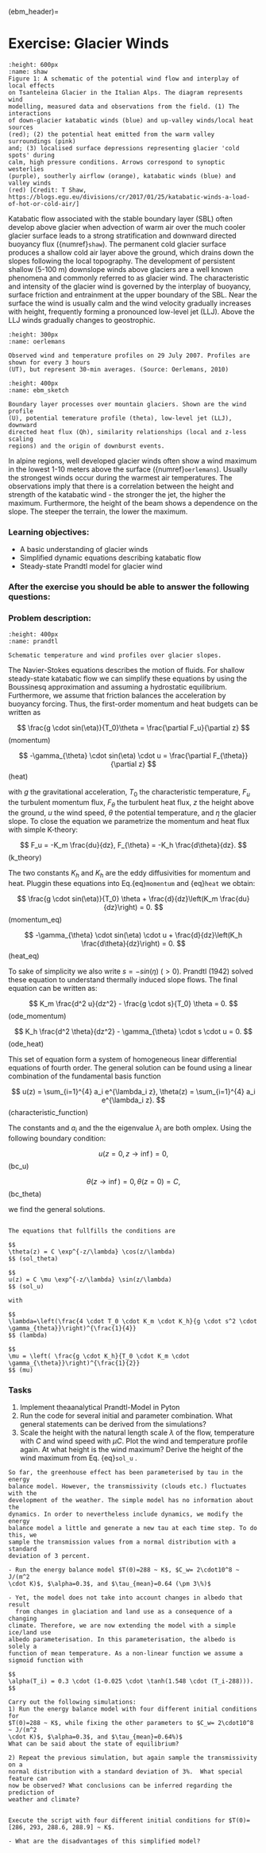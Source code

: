 (ebm_header)=
# Exercise: Glacier Winds  

 ```{figure} ./pics/katabatic_shaw.png
:height: 600px
:name: shaw
Figure 1: A schematic of the potential wind flow and interplay of local effects
on Tsanteleina Glacier in the Italian Alps. The diagram represents wind
modelling, measured data and observations from the field. (1) The interactions
of down-glacier katabatic winds (blue) and up-valley winds/local heat sources
(red); (2) the potential heat emitted from the warm valley surroundings (pink)
and; (3) localised surface depressions representing glacier 'cold spots' during
calm, high pressure conditions. Arrows correspond to synoptic westerlies
(purple), southerly airflow (orange), katabatic winds (blue) and valley winds
(red) [Credit: T Shaw, https://blogs.egu.eu/divisions/cr/2017/01/25/katabatic-winds-a-load-of-hot-or-cold-air/] 
```

Katabatic flow associated with the stable boundary layer (SBL)
often develop above glacier when advection of warm air over the much cooler glacier
surface leads to a strong stratification and downward directed buoyancy flux ({numref}`shaw`).
The permanent cold glacier surface produces a shallow cold air layer above the
ground, which drains down the slopes following the local topography. The
development of persistent shallow (5-100 m) downslope winds above glaciers are
a well known phenomena and commonly referred to as glacier wind. The
characteristic and intensity of the glacier wind is governed by the interplay
of buoyancy, surface friction and entrainment at the upper boundary of the SBL.
Near the surface the wind is usually calm and the wind velocity gradually
increases with height, frequently forming a pronounced low-level jet (LLJ).
Above the LLJ winds gradually changes to geostrophic.

 ```{figure} ./pics/glacier_wind_oerlemans.png
:height: 300px
:name: oerlemans

Observed wind and temperature profiles on 29 July 2007. Profiles are shown for every 3 hours
(UT), but represent 30-min averages. (Source: Oerlemans, 2010)
```


 ```{figure} ./pics/SBL_schematic.png
:height: 400px
:name: ebm_sketch

Boundary layer processes over mountain glaciers. Shown are the wind profile
(U), potential temerature profile (theta), low-level jet (LLJ), downward
directed heat flux (Qh), similarity relationships (local and z-less scaling
regions) and the origin of downburst events.
```
In alpine regions, well developed glacier winds often show a wind maximum in
the lowest 1-10 meters above the surface ({numref}`oerlemans`). Usually the
strongest winds occur during the warmest air temperatures. The observations
imply that there is a correlation between the height and strength of the
katabatic wind - the stronger the jet, the higher the maximum.
Furthermore, the height of the beam shows a dependence on the slope. The
steeper the terrain, the lower the maximum.



### Learning objectives:
* A basic understanding of glacier winds
* Simplified dynamic equations describing katabatic flow
* Steady-state Prandtl model for glacier wind 

### After the exercise you should be able to answer the following questions:

### Problem description:

 ```{figure} ./pics/prandtl_schematic.png
:height: 400px
:name: prandtl

Schematic temperature and wind profiles over glacier slopes.
```

The Navier-Stokes equations describes the motion of fluids. For shallow
steady-state katabatic flow we can simplify these equations by using the Boussinesq
approximation and assuming a hydrostatic equilibrium. Furthermore, we assume
that friction balances the acceleration by buoyancy forcing. Thus, the first-order momentum and heat budgets can be written as

$$
\frac{g \cdot sin(\eta)}{T_0}\theta = \frac{\partial F_u}{\partial z}
$$ (momentum)

$$
-\gamma_{\theta} \cdot sin(\eta) \cdot u = \frac{\partial F_{\theta}}{\partial z}
$$ (heat)

with $g$ the gravitational acceleration, $T_0$ the characteristic temperature, $F_u$ the turbulent momentum flux, $F_{\theta}$ the turbulent heat flux, $z$ the height above the ground, $u$ the wind speed, $\theta$ the potential temperature, and $\eta$ the glacier slope. To close the equation we parametrize the momentum and heat flux with simple K-theory:

$$
F_u = -K_m \frac{du}{dz}, F_{\theta} = -K_h \frac{d\theta}{dz}.
$$ (k_theory)

The two constants $K_h$ and $K_h$ are the eddy diffusivities for momentum and heat. Pluggin these equations into Eq.{eq}`momentum` and {eq}`heat` we obtain:

$$
\frac{g \cdot sin(\eta)}{T_0} \theta + \frac{d}{dz}\left(K_m \frac{du}{dz}\right) = 0.
$$ (momentum_eq)

$$
-\gamma_{\theta} \cdot sin(\eta) \cdot u + \frac{d}{dz}\left(K_h \frac{d\theta}{dz}\right) = 0.
$$ (heat_eq)

To sake of simplicity we also write $s=-sin(\eta) ~ (>0)$. Prandtl (1942) solved these equation to understand thermally induced slope flows. The final equation can be written as:

$$
K_m \frac{d^2 u}{dz^2} - \frac{g \cdot s}{T_0} \theta = 0.
$$ (ode_momentum) 

$$
K_h \frac{d^2 \theta}{dz^2} - \gamma_{\theta} \cdot s \cdot u = 0.
$$ (ode_heat)

This set of equation form a system of homogeneous linear differential equations of fourth order. 
The general solution can be found using a linear combination of the fundamental basis function

$$
u(z) = \sum_{i=1}^{4} a_i e^{\lambda_i z}, \theta(z) = \sum_{i=1}^{4} a_i e^{\lambda_i z}.
$$ (characteristic_function)

The constants and $a_i$ and the the eigenvalue $\lambda_i$ are both omplex. Using the following boundary condition:

$$
u(z=0, z \rightarrow \inf) = 0,
$$ (bc_u)

$$
\theta(z \rightarrow \inf) = 0, \theta(z=0)=C,
$$ (bc_theta)

we find the general solutions.

```{admonition} Analytical Prandtl-Model

The equations that fullfills the conditions are

$$
\theta(z) = C \exp^{-z/\lambda} \cos(z/\lambda)
$$ (sol_theta)

$$
u(z) = C \mu \exp^{-z/\lambda} \sin(z/\lambda)
$$ (sol_u)

with

$$
\lambda=\left(\frac{4 \cdot T_0 \cdot K_m \cdot K_h}{g \cdot s^2 \cdot \gamma_{theta}}\right)^{\frac{1}{4}}
$$ (lambda)

$$
\mu = \left( \frac{g \cdot K_h}{T_0 \cdot K_m \cdot \gamma_{\theta}}\right)^{\frac{1}{2}}
$$ (mu)
```

### Tasks 
1. Implement theaanalytical  Prandtl-Model in Pyton 
2. Run the code for several initial and parameter combination. What general statements can be derived from the simulations?
3. Scale the height with the natural length scale $\lambda$ of the flow, temperature
   with $C$ and wind speed with $\mu C$. Plot the wind and temperature profile
again. At what height is the wind maximum? Derive the height of the wind
maximum from Eq. {eq}`sol_u` . 



```{admonition} Revisit the EBM-Model
So far, the greenhouse effect has been parameterised by tau in the energy
balance model. However, the transmissivity (clouds etc.) fluctuates with the
development of the weather. The simple model has no information about the
dynamics. In order to nevertheless include dynamics, we modify the energy
balance model a little and generate a new tau at each time step. To do this, we
sample the transmission values from a normal distribution with a standard
deviation of 3 percent. 

- Run the energy balance model $T(0)=288 ~ K$, $C_w= 2\cdot10^8 ~ J/(m^2
\cdot K)$, $\alpha=0.3$, and $\tau_{mean}=0.64 (\pm 3\%)$

- Yet, the model does not take into account changes in albedo that result
  from changes in glaciation and land use as a consequence of a changing
climate. Therefore, we are now extending the model with a simple ice/land use
albedo parameterisation. In this parameterisation, the albedo is solely a
function of mean temperature. As a non-linear function we assume a sigmoid function with 

$$
\alpha(T_i) = 0.3 \cdot (1-0.025 \cdot \tanh(1.548 \cdot (T_i-288))).
$$

Carry out the following simulations:
1) Run the energy balance model with four different initial conditions for
$T(0)=288 ~ K$, while fixing the other parameters to $C_w= 2\cdot10^8 ~ J/(m^2
\cdot K)$, $\alpha=0.3$, and $\tau_{mean}=0.64%)$
What can be said about the state of equilibrium?

2) Repeat the previous simulation, but again sample the transmissivity on a
normal distribution with a standard deviation of 3%.  What special feature can
now be observed? What conclusions can be inferred regarding the prediction of
weather and climate?


Execute the script with four different initial conditions for $T(0)= [286, 293, 288.6, 288.9] ~ K$. 

- What are the disadvantages of this simplified model?

```



